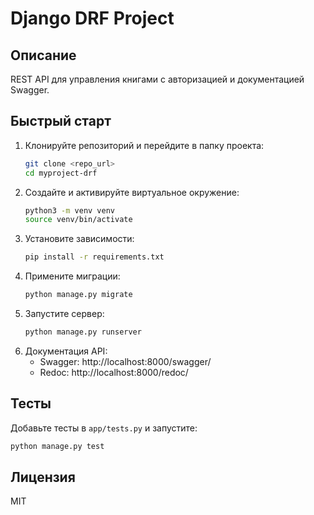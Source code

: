 # Django DRF Project

## Описание
REST API для управления книгами с авторизацией и документацией Swagger.

## Быстрый старт

1. Клонируйте репозиторий и перейдите в папку проекта:
   ```sh
   git clone <repo_url>
   cd myproject-drf
   ```
2. Создайте и активируйте виртуальное окружение:
   ```sh
   python3 -m venv venv
   source venv/bin/activate
   ```
3. Установите зависимости:
   ```sh
   pip install -r requirements.txt
   ```
4. Примените миграции:
   ```sh
   python manage.py migrate
   ```
5. Запустите сервер:
   ```sh
   python manage.py runserver
   ```
6. Документация API:
   - Swagger: http://localhost:8000/swagger/
   - Redoc: http://localhost:8000/redoc/

## Тесты
Добавьте тесты в `app/tests.py` и запустите:
```sh
python manage.py test
```

## Лицензия
MIT

